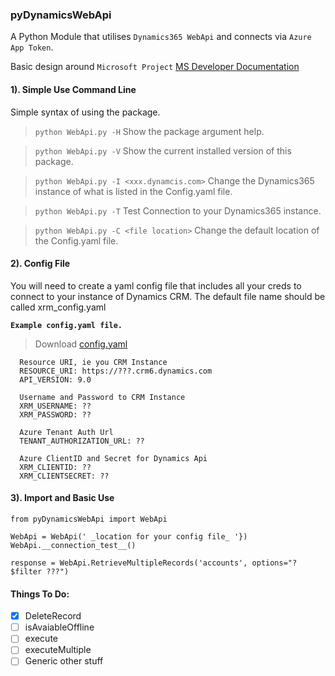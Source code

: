 ### pyDynamicsWebApi

A Python Module that utilises `Dynamics365 WebApi` and connects via `Azure App Token`.

Basic design around `Microsoft Project` [MS Developer Documentation](https://docs.microsoft.com/en-us/dynamics365/customer-engagement/developer/clientapi/reference/xrm-webapi)

#### 1). Simple Use Command Line
Simple syntax of using the package.
> ```python WebApi.py -H``` Show the package argument help.

> ```python WebApi.py -V``` Show the current installed version of this package.

> ```python WebApi.py -I <xxx.dynamcis.com>``` Change the Dynamics365 instance of what is listed in the Config.yaml file.

> ```python WebApi.py -T``` Test Connection to your Dynamics365 instance.

> ```python WebApi.py -C <file location>``` Change the default location of the Config.yaml file.


#### 2). Config File
You will need to create a yaml config file that includes all your creds to connect to your instance of Dynamics CRM. The default file name should be called xrm_config.yaml

**`Example config.yaml file.`**

 >Download [config.yaml](https://github.com/garethcheyne/pyDynamics365WebApi/blob/master/sample_config.yaml)
```
  Resource URI, ie you CRM Instance  
  RESOURCE_URI: https://???.crm6.dynamics.com  
  API_VERSION: 9.0  

  Username and Password to CRM Instance  
  XRM_USERNAME: ??
  XRM_PASSWORD: ??

  Azure Tenant Auth Url  
  TENANT_AUTHORIZATION_URL: ??  

  Azure ClientID and Secret for Dynamics Api  
  XRM_CLIENTID: ??  
  XRM_CLIENTSECRET: ??
```

#### 3). Import and Basic Use
```
from pyDynamicsWebApi import WebApi

WebApi = WebApi(' _location for your config file_ '})
WebApi.__connection_test__()

response = WebApi.RetrieveMultipleRecords('accounts', options="?$filter ???")

```
#### Things To Do:
- [x] DeleteRecord
- [ ] isAvaiableOffline
- [ ] execute
- [ ] executeMultiple
- [ ] Generic other stuff
